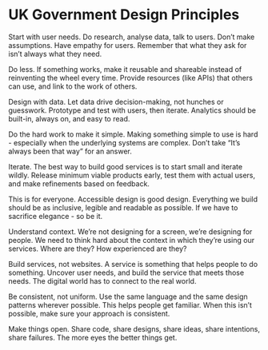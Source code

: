 # UK Government Design Principles

Start with user needs. Do research, analyse data, talk to users. Don’t make assumptions. Have empathy for users. Remember that what they ask for isn’t always what they need.

Do less. If something works, make it reusable and shareable instead of reinventing the wheel every time. Provide resources (like APIs) that others can use, and link to the work of others.

Design with data. Let data drive decision-making, not hunches or guesswork. Prototype and test with users, then iterate. Analytics should be built-in, always on, and easy to read.

Do the hard work to make it simple. Making something simple to use is hard - especially when the underlying systems are complex. Don’t take “It’s always been that way” for an answer.

Iterate. The best way to build good services is to start small and iterate wildly. Release minimum viable products early, test them with actual users, and make refinements based on feedback.

This is for everyone. Accessible design is good design. Everything we build should be as inclusive, legible and readable as possible. If we have to sacrifice elegance - so be it. 

Understand context. We’re not designing for a screen, we’re designing for people. We need to think hard about the context in which they’re using our services. Where are they? How experienced are they?

Build services, not websites. A service is something that helps people to do something. Uncover user needs, and build the service that meets those needs. The digital world has to connect to the real world.

Be consistent, not uniform. Use the same language and the same design patterns wherever possible. This helps people get familiar. When this isn’t possible, make sure your approach is consistent. 

Make things open. Share code, share designs, share ideas, share intentions, share failures. The more eyes the better things get.
